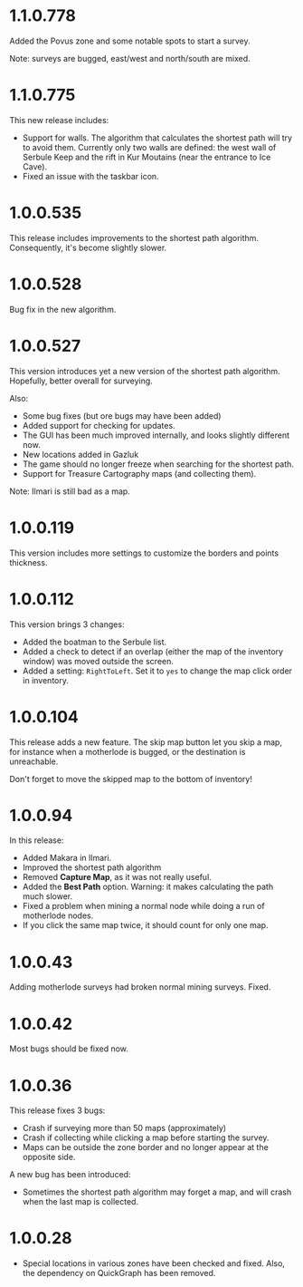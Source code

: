 # 1.1.0.778

Added the Povus zone and some notable spots to start a survey.

Note: surveys are bugged, east/west and north/south are mixed.

# 1.1.0.775

This new release includes:
+ Support for walls. The algorithm that calculates the shortest path will try to avoid them. Currently only two walls are defined: the west wall of Serbule Keep and the rift in Kur Moutains (near the entrance to Ice Cave).
+ Fixed an issue with the taskbar icon.

# 1.0.0.535

This release includes improvements to the shortest path algorithm. Consequently, it's become slightly slower.

# 1.0.0.528

Bug fix in the new algorithm.

# 1.0.0.527

This version introduces yet a new version of the shortest path algorithm. Hopefully, better overall for surveying.

Also:
+ Some bug fixes (but ore bugs may have been added)
+ Added support for checking for updates.
+ The GUI has been much improved internally, and looks slightly different now.
+ New locations added in Gazluk
+ The game should no longer freeze when searching for the shortest path.
+ Support for Treasure Cartography maps (and collecting them).

Note: Ilmari is still bad as a map.

# 1.0.0.119

This version includes more settings to customize the borders and points thickness.

# 1.0.0.112

This version brings 3 changes:
+ Added the boatman to the Serbule list.
+ Added a check to detect if an overlap (either the map of the inventory window) was moved outside the screen.
+ Added a setting: `RightToLeft`. Set it to `yes` to change the map click order in inventory.

# 1.0.0.104

This release adds a new feature. The skip map button let you skip a map, for instance when a motherlode is bugged, or the destination is unreachable.

Don't forget to move the skipped map to the bottom of inventory!

# 1.0.0.94

In this release:
+ Added Makara in Ilmari.
+ Improved the shortest path algorithm
+ Removed **Capture Map**, as it was not really useful.
+ Added the **Best Path** option. Warning: it makes calculating the path much slower.
+ Fixed a problem when mining a normal node while doing a run of motherlode nodes.
+ If you click the same map twice, it should count for only one map.

# 1.0.0.43

Adding motherlode surveys had broken normal mining surveys. Fixed.

# 1.0.0.42

Most bugs should be fixed now.

# 1.0.0.36
 
This release fixes 3 bugs:
+ Crash if surveying more than 50 maps (approximately)
+ Crash if collecting while clicking a map before starting the survey.
+ Maps can be outside the zone border and no longer appear at the opposite side.

A new bug has been introduced:
+ Sometimes the shortest path algorithm may forget a map, and will crash when the last map is collected.

# 1.0.0.28

+ Special locations in various zones have been checked and fixed. Also, the dependency on QuickGraph has been removed.

